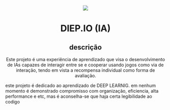 <h1 align="center">
    <img src="./assets/img/bunner.png" />
</h1>

<h1 align="center">DIEP.IO (IA)</h1>
<h2 align="center">descrição</h2>
<p align="center">Este projeto é uma experiência de aprendizado que visa o desenvolvimento de IAs capazes de interagir entre se e cooperar usando jogos como via de interação, tendo em vista a recompensa individual como forma de avaliação.</p>
<p>este projeto é dedicado ao aprendizado de DEEP LEARNIG. em nenhum momento é demonstrado compromisso com organização, eficiencia, alta performance e etc, mas é aconselha-se que haja certa legibilidade ao codigo</p>